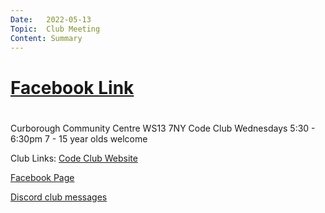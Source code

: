 ```yaml
---
Date:   2022-05-13
Topic:  Club Meeting
Content: Summary
---
```



# [Facebook Link](https://www.facebook.com/1481985248595237/posts/4845863982207330/)

#
Curborough Community Centre
WS13 7NY
Code Club
Wednesdays 5:30 - 6:30pm
7 - 15 year olds welcome

Club Links:
[Code Club Website](https://lichfield-code-club.github.io/)

[Facebook Page](https://www.facebook.com/LichfieldCoders)

[Discord club messages](https://discord.gg/szz6xGK)
